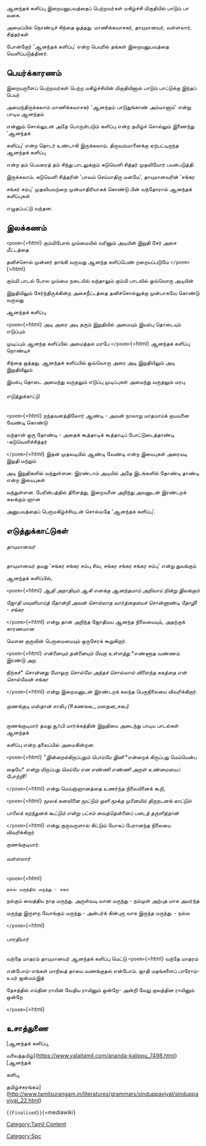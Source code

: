 ஆனந்தக் களிப்பு இறையனுபவத்தைப் பெற்றவர்கள் மகிழ்ச்சி மிகுதியில் பாடும் பா வகை.
அமைப்பில் நொண்டிச் சிந்தை ஒத்தது. மாணிக்கவாசகர், தாயுமானவர், வள்ளலார், சித்தர்கள்
போன்றோர் \'ஆனந்தக் களிப்பு\' என்ற பெயரில் தங்கள் இறையனுபவத்தை வெளிப்படுத்தினர்.

## பெயர்க்காரணம்

இறையருளைப் பெற்றவர்கள் பெற்ற மகிழ்ச்சியின் மிகுதியினால் பாடும் பாட்டுக்கு இந்தப் பெயர்
அமைந்திருக்கலாம் மாணிக்கவாசகர் \'ஆனந்தம் பாடுதுங்காண் அம்மானாய்\' என்று பாடிய ஆனந்தம்
என்னும் சொல்லுடன் அதே பொருள்படும் களிப்பு என்ற தமிழ்ச் சொல்லும் இணைந்து \'ஆனந்தக்
களிப்பு\' என்ற தொடர் உண்டாகி இருக்கலாம். திருவம்மானைக்கு ஏற்பட்டிருந்த ஆனந்தக் களிப்பு
என்ற தம் பெயரைத் தம் சிந்து பாடலுக்கும் கடுவெளி சித்தர் முதலியோர் பயன்படுத்தி
இருக்கலாம். கடுவெளி சித்தரின் \'பாவம் செய்யாதிரு மனமே\', தாயுமானவரின் \'சங்கர
சங்கர் சம்பு\' முதலியவற்றை முன்மாதிரியாகக் கொண்டு பின் வந்தோரால் ஆனந்தக் களிப்புகள்
எழுதப்பட்டு வந்தன.

## இலக்கணம்

`<poem>`{=html} கும்மிபோல் மும்மையில் வரினும் அடியின் இறுதி சேர் அசை மீட்டத்தை
தனிச்சொல் முன்னர் தாங்கி வருவது ஆனந்த களிப்பெண் றறையப்படுமே `</poem>`{=html}
கும்மி பாடல் போல மும்மை நடையில் வந்தாலும் கும்மி பாடலில் ஒவ்வொரு அடியின்
இறுதியிலும் சேர்ந்திருக்கின்ற அசைநீட்டத்தை தனிச்சொல்லுக்கு முன்பாகவே கொண்டு வருவது
ஆனந்தக் களிப்பு.

`<poem>`{=html} அடி அரை அடி தரும் இறுதியில் அமையும் இயல்பு தொடையும் எடுப்பும்
முடிப்பும் ஆனந்த களிப்பில் அமைத்தல் மரபே `</poem>`{=html} ஆனந்தக் களிப்பு நொண்டிச்
சிந்தை ஒத்தது. ஆனந்தக் களிப்பில் ஒவ்வொரு அரை அடி இறுதியிலும் அடி இறுதியிலும்
இயல்பு தொடை அமைந்து வருதலும் எடுப்பு முடிப்புகள் அமைந்து வருதலும் மரபு.

###### எடுத்துக்காட்டு

`<poem>`{=html} நந்தவனத்திலோர் ஆண்டி - அவன் நாலாறு மாதமாய்க் குயவனை வேண்டி கொண்டு
வந்தான் ஒரு தோண்டி - அதைக் கூத்தாடிக் கூத்தாடிப் போட்டுடைத்தாண்டி -கடுவெளிச்சித்தர்
`</poem>`{=html} இதன் முதலடியில் ஆண்டி வேண்டி என்ற இயைபுகள் அரையடி இறுதி மற்றும்
அடி இறுதிகளில் வந்துள்ளன. இரண்டாம் அடியில் அதே இடங்களில் தோண்டி தாண்டி என்ற இயைபுகள்
வந்துள்ளன. பேரின்பத்தில் திளைத்து, இறைவனை அறிந்து அவனுடன் இரண்டறக் கலக்கும் ஞான
அனுபவத்தைப் பெருமகிழ்ச்சியுடன் சொல்வதே 'ஆனந்தக் களிப்பு'.

## எடுத்துக்காட்டுகள்

###### தாயுமானவர்

தாயுமானவர் தமது 'சங்கர சங்கர சம்பு சிவ, சங்கர சங்கர சங்கர சம்பு' என்று துவங்கும்
ஆனந்தக் களிப்பில்,

`<poem>`{=html} *ஆதி அநாதியும் ஆகி எனக்கு* *ஆனந்தமாய் அறிவாய் நின்று இலங்கும்*
*ஜோதி மவுனியாய்த் தோன்றி அவன்* *சொல்லாத வார்த்தையைச் சொன்னாண்டி தோழி! - சங்கர*
`</poem>`{=html} என்று தான் அறிந்த ஜோதிமய ஆனந்த நிலையையும், அதற்குக் காரணமான
மௌன குருவின் பெருமையையும் ஒருசேரக் கூறுகிறார்.

`<poem>`{=html} *என்னையும் தன்னையும் வேறா உள்ளத்து* *எண்ணாத வண்ணம் இரண்டு அற
நிற்கச்* *சொன்னது மோஒரு சொல்லே அந்தச்* *சொல்லால் விளைந்த சுகத்தை என் சொல்வேன் சங்கர*
`</poem>`{=html} என்று இறைவனுடன் இரண்டறக் கலந்த பெருநிலையை விவரிக்கிறார்.

###### குணங்குடி மஸ்தான் சாகிபு {#கணஙகட_மஸதன_சகப}

குணங்குடியார் தமது சூஃபி மார்க்கத்தின் இறுதியை அடைந்து பாடிய பாடல்கள் ஆனந்தக்
களிப்பு என்ற தலைப்பில் அமைகின்றன.

`<poem>`{=html} *"இன்றைக்கிருப்பதும் பொய்யே இனி* *என்றைக் கிருப்பது மெய்யென்ப
தையே* *என்று மிருப்பது மெய்யே என* *எண்ணி எண்ணி அருள் உண்மையைப் போற்றி!!*
`</poem>`{=html} என்று மெய்ஞ்ஞானத்தை உணர்ந்த நிலையினைக் கூறி,

`<poem>`{=html} *மூலக் கனலினை மூட்டும் ஒளி* *மூக்கு முனையில் திருநடனங் காட்டும்*
*பாலைக் கறந்துனக் கூட்டும் என்று* *பட்சம் வைத்தென்னைப் படைத் தருளித்தான்*
`</poem>`{=html} என்று குருவருளால் கிட்டும் யோகப் பேரானந்த நிலையை விவரிக்கிறார்
குணங்குடியார்.

###### வள்ளலார்

`<poem>`{=html}

`நல்ல மருந்திம் மருந்து - சுகம்`

நல்கும் வைத்திய நாத மருந்து. அருள்வடி வான மருந்து - நம்முள் அற்புத மாக அமர்ந்த
மருந்து இருளற வோங்கும் மருந்து - அன்பர்க் கின்புரு வாக இருந்த மருந்து. - நல்ல
`</poem>`{=html}

###### பாரதியார்

வந்தே மாதரம் தாயுமானவர் ஆனந்தக் களிப்பு மெட்டு `<poem>`{=html} வந்தே மாதரம்
என்போம்-எங்கள் மாநிலத் தாயை வணங்குதல் என்போம். ஜாதி மதங்களைப் பாரோம்- உயர் ஜன்மம்இத்
தேசத்தில் எய்தின ராயின் வேதிய ராயினும் ஒன்றே- அன்றி வேறு குலத்தின ராயினும் ஒன்றே
`</poem>`{=html}

## உசாத்துணை

[ஆனந்தக் களிப்பு,
வலைத்தமிழ்](https://www.valaitamil.com/ananda-kalippu_7498.html) [ஆனந்தக்
களிபு,
தமிழ்ச்சுரங்கம்](http://www.tamilsurangam.in/literatures/grammars/sinduppaviyal/sinduppaviyal_22.html)
`{{Finalised}}`{=mediawiki}

[Category:Tamil Content](Category:Tamil_Content "wikilink")
[Category:Spc](Category:Spc "wikilink")

